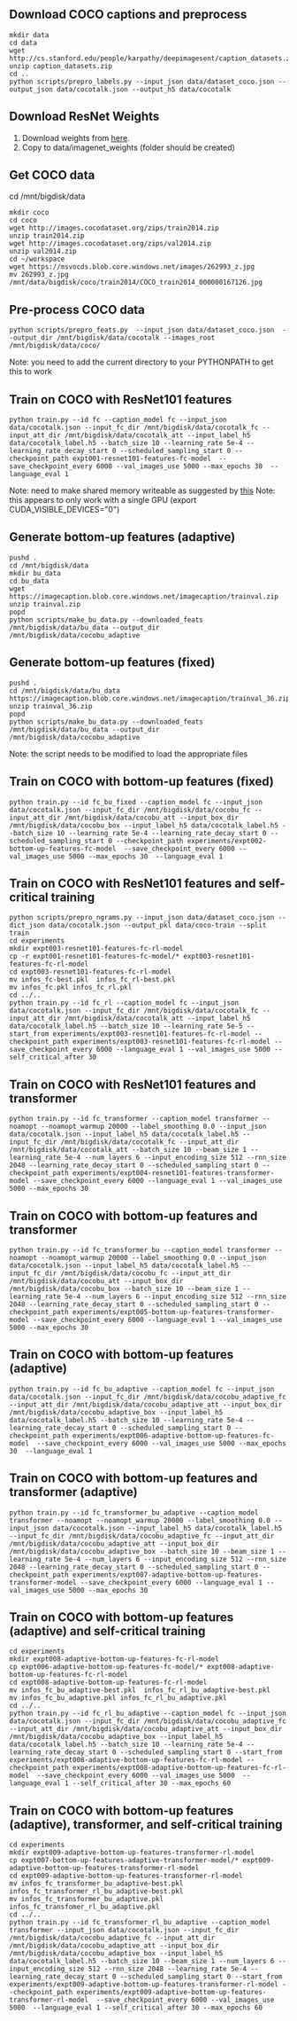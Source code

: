 ## Download COCO captions and preprocess
```
mkdir data
cd data
wget http://cs.stanford.edu/people/karpathy/deepimagesent/caption_datasets.zip
unzip caption_datasets.zip
cd ..
python scripts/prepro_labels.py --input_json data/dataset_coco.json --output_json data/cocotalk.json --output_h5 data/cocotalk
```

## Download ResNet Weights
1) Download weights from [here](https://drive.google.com/drive/folders/0B7fNdx_jAqhtbVYzOURMdDNHSGM).
2) Copy to data/imagenet_weights (folder should be created)

## Get COCO data
cd /mnt/bigdisk/data
```
mkdir coco
cd coco
wget http://images.cocodataset.org/zips/train2014.zip
unzip train2014.zip
wget http://images.cocodataset.org/zips/val2014.zip
unzip val2014.zip
cd ~/workspace
wget https://msvocds.blob.core.windows.net/images/262993_z.jpg
mv 262993_z.jpg /mnt/data/bigdisk/coco/train2014/COCO_train2014_000000167126.jpg
```

## Pre-process COCO data
```
python scripts/prepro_feats.py  --input_json data/dataset_coco.json  --output_dir /mnt/bigdisk/data/cocotalk --images_root /mnt/bigdisk/data/coco/
```
Note: you need to add the current directory to your PYTHONPATH to get this to work

## Train on COCO with ResNet101 features
```
python train.py --id fc --caption_model fc --input_json data/cocotalk.json --input_fc_dir /mnt/bigdisk/data/cocotalk_fc --input_att_dir /mnt/bigdisk/data/cocotalk_att --input_label_h5 data/cocotalk_label.h5 --batch_size 10 --learning_rate 5e-4 --learning_rate_decay_start 0 --scheduled_sampling_start 0 --checkpoint_path expt001-resnet101-features-fc-model  --save_checkpoint_every 6000 --val_images_use 5000 --max_epochs 30  --language_eval 1
```
Note: need to make shared memory writeable as suggested by [this](https://stackoverflow.com/questions/2009278/python-multiprocessing-permission-denied)
Note: this appears to only work with a single GPU (export CUDA_VISIBLE_DEVICES="0")

## Generate bottom-up features (adaptive)
```
pushd .
cd /mnt/bigdisk/data
mkdir bu_data
cd bu_data
wget https://imagecaption.blob.core.windows.net/imagecaption/trainval.zip
unzip trainval.zip
popd
python scripts/make_bu_data.py --downloaded_feats /mnt/bigdisk/data/bu_data --output_dir /mnt/bigdisk/data/cocobu_adaptive
```

## Generate bottom-up features (fixed)
```
pushd .
cd /mnt/bigdisk/data/bu_data
https://imagecaption.blob.core.windows.net/imagecaption/trainval_36.zip
unzip trainval_36.zip
popd
python scripts/make_bu_data.py --downloaded_feats /mnt/bigdisk/data/bu_data --output_dir /mnt/bigdisk/data/cocobu_adaptive
```
Note: the script needs to be modified to load the appropriate files


## Train on COCO with bottom-up features (fixed)
```
python train.py --id fc_bu_fixed --caption_model fc --input_json data/cocotalk.json --input_fc_dir /mnt/bigdisk/data/cocobu_fc --input_att_dir /mnt/bigdisk/data/cocobu_att --input_box_dir /mnt/bigdisk/data/cocobu_box --input_label_h5 data/cocotalk_label.h5 --batch_size 10 --learning_rate 5e-4 --learning_rate_decay_start 0 --scheduled_sampling_start 0 --checkpoint_path experiments/expt002-bottom-up-features-fc-model  --save_checkpoint_every 6000 --val_images_use 5000 --max_epochs 30  --language_eval 1
```

## Train on COCO with ResNet101 features and self-critical training
```
python scripts/prepro_ngrams.py --input_json data/dataset_coco.json --dict_json data/cocotalk.json --output_pkl data/coco-train --split train
cd experiments
mkdir expt003-resnet101-features-fc-rl-model
cp -r expt001-resnet101-features-fc-model/* expt003-resnet101-features-fc-rl-model
cd expt003-resnet101-features-fc-rl-model
mv infos_fc-best.pkl  infos_fc_rl-best.pkl
mv infos_fc.pkl infos_fc_rl.pkl
cd ../..
python train.py --id fc_rl --caption_model fc --input_json data/cocotalk.json --input_fc_dir /mnt/bigdisk/data/cocotalk_fc --input_att_dir /mnt/bigdisk/data/cocotalk_att --input_label_h5 data/cocotalk_label.h5 --batch_size 10 --learning_rate 5e-5 --start_from experiments/expt003-resnet101-features-fc-rl-model --checkpoint_path experiments/expt003-resnet101-features-fc-rl-model --save_checkpoint_every 6000 --language_eval 1 --val_images_use 5000 --self_critical_after 30
```

## Train on COCO with ResNet101 features and transformer
```
python train.py --id fc_transformer --caption_model transformer --noamopt --noamopt_warmup 20000 --label_smoothing 0.0 --input_json data/cocotalk.json --input_label_h5 data/cocotalk_label.h5 --input_fc_dir /mnt/bigdisk/data/cocotalk_fc --input_att_dir /mnt/bigdisk/data/cocotalk_att --batch_size 10 --beam_size 1 --learning_rate 5e-4 --num_layers 6 --input_encoding_size 512 --rnn_size 2048 --learning_rate_decay_start 0 --scheduled_sampling_start 0 --checkpoint_path experiments/expt004-resnet101-features-transformer-model --save_checkpoint_every 6000 --language_eval 1 --val_images_use 5000 --max_epochs 30
```

## Train on COCO with bottom-up features and transformer
```
python train.py --id fc_transformer_bu --caption_model transformer --noamopt --noamopt_warmup 20000 --label_smoothing 0.0 --input_json data/cocotalk.json --input_label_h5 data/cocotalk_label.h5 --input_fc_dir /mnt/bigdisk/data/cocobu_fc --input_att_dir /mnt/bigdisk/data/cocobu_att --input_box_dir /mnt/bigdisk/data/cocobu_box --batch_size 10 --beam_size 1 --learning_rate 5e-4 --num_layers 6 --input_encoding_size 512 --rnn_size 2048 --learning_rate_decay_start 0 --scheduled_sampling_start 0 --checkpoint_path experiments/expt005-bottom-up-features-transformer-model --save_checkpoint_every 6000 --language_eval 1 --val_images_use 5000 --max_epochs 30
```

## Train on COCO with bottom-up features (adaptive)
```
python train.py --id fc_bu_adaptive --caption_model fc --input_json data/cocotalk.json --input_fc_dir /mnt/bigdisk/data/cocobu_adaptive_fc --input_att_dir /mnt/bigdisk/data/cocobu_adaptive_att --input_box_dir /mnt/bigdisk/data/cocobu_adaptive_box --input_label_h5 data/cocotalk_label.h5 --batch_size 10 --learning_rate 5e-4 --learning_rate_decay_start 0 --scheduled_sampling_start 0 --checkpoint_path experiments/expt006-adaptive-bottom-up-features-fc-model  --save_checkpoint_every 6000 --val_images_use 5000 --max_epochs 30  --language_eval 1
```
## Train on COCO with bottom-up features and transformer (adaptive)
```
python train.py --id fc_transformer_bu_adaptive --caption_model transformer --noamopt --noamopt_warmup 20000 --label_smoothing 0.0 --input_json data/cocotalk.json --input_label_h5 data/cocotalk_label.h5 --input_fc_dir /mnt/bigdisk/data/cocobu_adaptive_fc --input_att_dir /mnt/bigdisk/data/cocobu_adaptive_att --input_box_dir /mnt/bigdisk/data/cocobu_adaptive_box --batch_size 10 --beam_size 1 --learning_rate 5e-4 --num_layers 6 --input_encoding_size 512 --rnn_size 2048 --learning_rate_decay_start 0 --scheduled_sampling_start 0 --checkpoint_path experiments/expt007-adaptive-bottom-up-features-transformer-model --save_checkpoint_every 6000 --language_eval 1 --val_images_use 5000 --max_epochs 30
```


## Train on COCO with bottom-up features (adaptive) and self-critical training
```
cd experiments
mkdir expt008-adaptive-bottom-up-features-fc-rl-model
cp expt006-adaptive-bottom-up-features-fc-model/* expt008-adaptive-bottom-up-features-fc-rl-model
cd expt008-adaptive-bottom-up-features-fc-rl-model
mv infos_fc_bu_adaptive-best.pkl  infos_fc_rl_bu_adaptive-best.pkl
mv infos_fc_bu_adaptive.pkl infos_fc_rl_bu_adaptive.pkl
cd ../..
python train.py --id fc_rl_bu_adaptive --caption_model fc --input_json data/cocotalk.json --input_fc_dir /mnt/bigdisk/data/cocobu_adaptive_fc --input_att_dir /mnt/bigdisk/data/cocobu_adaptive_att --input_box_dir /mnt/bigdisk/data/cocobu_adaptive_box --input_label_h5 data/cocotalk_label.h5 --batch_size 10 --learning_rate 5e-4 --learning_rate_decay_start 0 --scheduled_sampling_start 0 --start_from experiments/expt008-adaptive-bottom-up-features-fc-rl-model --checkpoint_path experiments/expt008-adaptive-bottom-up-features-fc-rl-model  --save_checkpoint_every 6000 --val_images_use 5000  --language_eval 1 --self_critical_after 30 --max_epochs 60
```

## Train on COCO with bottom-up features (adaptive), transformer, and self-critical training
```
cd experiments
mkdir expt009-adaptive-bottom-up-features-transformer-rl-model
cp expt007-bottom-up-features-adaptive-transformer-model/* expt009-adaptive-bottom-up-features-transformer-rl-model
cd expt009-adaptive-bottom-up-features-transformer-rl-model
mv infos_fc_transformer_bu_adaptive-best.pkl  infos_fc_transformer_rl_bu_adaptive-best.pkl
mv infos_fc_transformer_bu_adaptive.pkl infos_fc_transfomer_rl_bu_adaptive.pkl
cd ../..
python train.py --id fc_transformer_rl_bu_adaptive --caption_model transformer --input_json data/cocotalk.json --input_fc_dir /mnt/bigdisk/data/cocobu_adaptive_fc --input_att_dir /mnt/bigdisk/data/cocobu_adaptive_att --input_box_dir /mnt/bigdisk/data/cocobu_adaptive_box --input_label_h5 data/cocotalk_label.h5 --batch_size 10 --beam_size 1 --num_layers 6 --input_encoding_size 512 --rnn_size 2048 --learning_rate 5e-4 --learning_rate_decay_start 0 --scheduled_sampling_start 0 --start_from experiments/expt009-adaptive-bottom-up-features-transformer-rl-model --checkpoint_path experiments/expt009-adaptive-bottom-up-features-transformer-rl-model  --save_checkpoint_every 6000 --val_images_use 5000  --language_eval 1 --self_critical_after 30 --max_epochs 60
```
